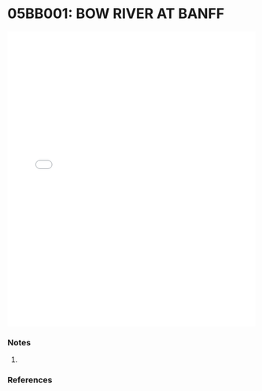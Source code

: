 # 05BB001: BOW RIVER AT BANFF

<iframe src="/distribution_estimation/_static/stations/05BB001_fdc.html" width="100%" height="600" frameborder="0"></iframe>

### Notes
1. 

### References

